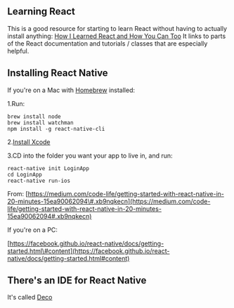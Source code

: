 ## Learning React

This is a good resource for starting to learn React without having to actually install anything: [How I Learned React and How You Can Too](https://medium.com/@sgroff04/how-i-learned-react-and-how-you-can-too-6714a48e984a#.ogos5gcbi) It links to parts of the React documentation and tutorials / classes that are especially helpful.

## Installing React Native

If you're on a Mac with [Homebrew](http://brew.sh/) installed:

1.Run:

```
brew install node
brew install watchman
npm install -g react-native-cli
```

2.[Install Xcode](https://www.gitbook.com/book/allilevine/wwcportland-side-project-for-good/edit#)

3.CD into the folder you want your app to live in, and run:

   ```
   react-native init LoginApp 
   cd LoginApp 
   react-native run-ios
   ```

From: [https://medium.com/code-life/getting-started-with-react-native-in-20-minutes-15ea90062094\#.xb9nqkecn](https://medium.com/code-life/getting-started-with-react-native-in-20-minutes-15ea90062094#.xb9nqkecn)

If you're on a PC:

[https://facebook.github.io/react-native/docs/getting-started.html\#content](https://facebook.github.io/react-native/docs/getting-started.html#content)

## There's an IDE for React Native

It's called [Deco](https://www.decosoftware.com/)


